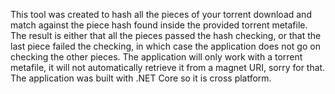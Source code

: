 This tool was created to hash all the pieces of your torrent download and match against the piece hash found inside the provided torrent metafile. The result is either that all the pieces passed the hash checking, or that the last piece failed the checking, in which case the application does not go on checking the other pieces. The application will only work with a torrent metafile, it will not automatically retrieve it from a magnet URI, sorry for that. The application was built with .NET Core so it is cross platform.